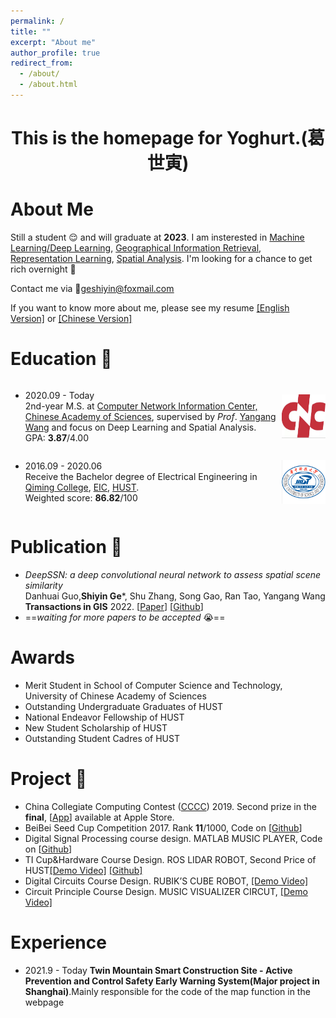 ```yaml
---
permalink: /
title: ""
excerpt: "About me"
author_profile: true
redirect_from: 
  - /about/
  - /about.html
---
```


<style>
  .flex-between {
    display: flex;
    align-items: center;
    justify-content: space-between;
  }
  .badge {
    width: 70px;
    height: 70px;
  }
</style>

<h1 align="center"> This is the homepage for Yoghurt.(葛世寅)</h1>

# About Me
Still a student 😌 and will graduate at **2023**. I am insterested in <u>Machine Learning/Deep Learning</u>, <u>Geographical Information Retrieval</u>, <u>Representation Learning</u>, <u>Spatial Analysis</u>. I'm looking for a chance to get rich overnight 👀

Contact me via 📮<u>geshiyin@foxmail.com</u>

If you want to know more about me, please see my resume [[English Version]](../files/paper1.pdf) or [[Chinese Version]](../files/paper1.pdf)

Education 🏫
======
<div class="flex-between">
  <ul>
  <li>2020.09 - Today </li>
  2nd-year M.S. at <a href="http://www.cnic.cas.cn/">Computer Network Information Center, Chinese Academy of Sciences</a>, supervised by <i>Prof</i>. <a href="http://cnic.cas.cn/sourcedb_cnic_cas/zw/zjrc/dsdw/202107/t20210702_6125764.html">Yangang Wang</a> and focus on Deep Learning and Spatial Analysis. <br>
  GPA: <b>3.87</b>/4.00
  </ul>
  <img class="badge" src="../images/CNIC.png">
</div>

<div class="flex-between">
  <ul>
  <li>2016.09 - 2020.06 </li>
  Receive the Bachelor degree of Electrical Engineering in <a href="http://qiming.hust.edu.cn/">Qiming College</a>, <a href="http://ei.hust.edu.cn/">EIC</a>, <a href="https://www.hust.edu.cn/">HUST</a>. <br>
  Weighted score: <b>86.82</b>/100
  </ul>
  <img class="badge" src="../images/hust.png">
</div>

Publication 📑
======
- *DeepSSN: a deep convolutional neural network to assess spatial scene similarity*<br>Danhuai Guo,**Shiyin Ge**\*, Shu Zhang, Song Gao, Ran Tao, Yangang Wang<br>**Transactions in GIS** 2022. [[Paper](https://arxiv.org/abs/2202.04755)]  [[Github](https://github.com/yoghur/Spatial-Query-by-Sketch)]
- ==*waiting for more papers to be accepted* 😭==

Awards 
======
- Merit Student in School of Computer Science and Technology, University of Chinese Academy of Sciences
- Outstanding Undergraduate Graduates of HUST
- National Endeavor Fellowship of HUST
- New Student Scholarship of HUST
- Outstanding Student Cadres of HUST

Project 🔨
======
- China Collegiate Computing Contest ([CCCC](http://www.appcontest.net/)) 2019.
Second prize in the **final**, [[App](https://appsuke.com/cn/%E8%A7%86%E5%94%B1%E8%BE%BE%E4%BA%BA/)] available at Apple Store.
- BeiBei Seed Cup Competition 2017.
Rank **11**/1000, Code on [[Github](https://github.com/yoghur/Seed_Cup_TextCNN)]
- Digital Signal Processing course design.
MATLAB MUSIC PLAYER, Code on [[Github](https://github.com/yoghur/Matlab_music)]
- TI Cup&Hardware Course Design.
ROS LIDAR ROBOT, Second Price of HUST[[Demo Video]](https://www.youtube.com/watch?v=5dkFqs9U06Y) [[Github]](https://github.com/yoghur/LiDAR_ros_Robot)
- Digital Circuits Course Design.
RUBIK’S CUBE ROBOT, [[Demo Video]](https://www.youtube.com/watch?v=lwa5qByJMJc)
- Circuit Principle Course Design.
MUSIC VISUALIZER CIRCUT, [[Demo Video]](https://www.youtube.com/watch?v=e310kDNNbSg)

Experience
=======
- 2021.9 - Today
**Twin Mountain Smart Construction Site - Active Prevention and Control Safety Early Warning System(Major project in Shanghai)**.Mainly responsible for the code of the map function in the webpage
